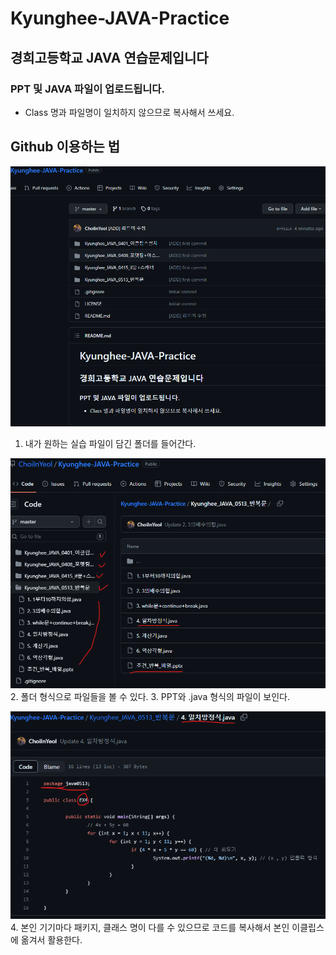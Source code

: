 # Kyunghee-JAVA-Practice

## 경희고등학교 JAVA 연습문제입니다

### PPT 및 JAVA 파일이 업로드됩니다.

- Class 명과 파일명이 일치하지 않으므로 복사해서 쓰세요.

## Github 이용하는 법

![첫번째](가이드/%EA%B0%80%EC%9D%B4%EB%93%9C1.png)
1. 내가 원하는 실습 파일이 담긴 폴더를 들어간다.

![두번째](가이드/%EA%B0%80%EC%9D%B4%EB%93%9C2.png)
2. 폴더 형식으로 파일들을 볼 수 있다.
3. PPT와 .java 형식의 파일이 보인다.

![세번째](가이드/%EA%B0%80%EC%9D%B4%EB%93%9C3.png)
4. 본인 기기마다 패키지, 클래스 명이 다를 수 있으므로 코드를 복사해서 본인 이클립스에 옮겨서 활용한다.
